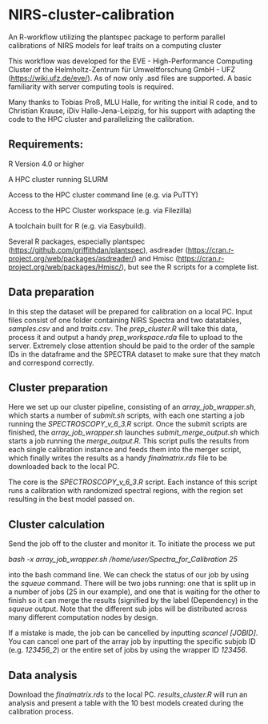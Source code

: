 # NIRS-cluster-calibration
An R-workflow utilizing the plantspec package to perform parallel calibrations of NIRS models for leaf traits on a computing cluster

This workflow was developed for the EVE - High-Performance Computing Cluster of the Helmholtz-Zentrum für Umweltforschung GmbH - UFZ (https://wiki.ufz.de/eve/). As of now only .asd files are supported. A basic familiarity with server computing tools is required. 

Many thanks to Tobias Proß, MLU Halle, for writing the initial R code, and to Christian Krause, iDiv Halle-Jena-Leipzig, for his support with adapting the code to the HPC cluster and parallelizing the calibration. 

## Requirements:
R Version 4.0 or higher

A HPC cluster running SLURM

Access to the HPC cluster command line (e.g. via PuTTY)

Access to the HPC Cluster workspace (e.g. via Filezilla)

A toolchain built for R (e.g. via Easybuild). 

Several R packages, especially plantspec (https://github.com/griffithdan/plantspec), asdreader (https://cran.r-project.org/web/packages/asdreader/) and Hmisc (https://cran.r-project.org/web/packages/Hmisc/), but see the R scripts for a complete list. 

## Data preparation
In this step the dataset will be prepared for calibration on a local PC. Input files consist of one folder containing NIRS Spectra and two datatables, *samples.csv* and and *traits.csv*. The *prep_cluster.R* will take this data, process it and output a handy *prep_workspace.rda* file to upload to the server. Extremely close attention should be paid to the order of the sample IDs in the dataframe and the SPECTRA dataset to make sure that they match and correspond correctly. 

## Cluster preparation
Here we set up our cluster pipeline, consisting of an *array_job_wrapper.sh*, which starts a number of *submit.sh* scripts, with each one starting a job running the *SPECTROSCOPY_v_6_3.R* script. Once the submit scripts are finished, the *array_job_wrapper.sh* launches *submit_merge_output.sh* which starts a job running the *merge_output.R*. This script pulls the results from each single calibration instance and feeds them into the merger script, which finally writes the results as a handy *finalmatrix.rds* file to be downloaded back to the local PC. 

The core is the *SPECTROSCOPY_v_6_3.R* script. Each instance of this script runs a calibration with randomized spectral regions, with the region set resulting in the best model passed on.

## Cluster calculation
Send the job off to the cluster and monitor it. To initiate the process we put 

*bash -x array_job_wrapper.sh /home/user/Spectra_for_Calibration 25*

into the bash command line. We can check the status of our job by using the *squeue* command. There will be two jobs running: one that is split up in a number of jobs (25 in our example), and one that is waiting for the other to finish so it can merge the results (signified by the label (Dependency) in the *squeue* output. Note that the different sub jobs will be distributed across many different computation nodes by design. 

If a mistake is made, the job can be cancelled by inputting *scancel [JOBID]*. You can cancel one part of the array job by inputting the specific subjob ID (e.g. *123456_2*) or the entire set of jobs by using the wrapper ID *123456*. 

## Data analysis
Download the *finalmatrix.rds* to the local PC. *results_cluster.R* will run an analysis and present a table with the 10 best models created during the calibration process. 
